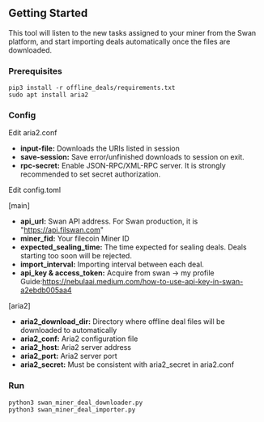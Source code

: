 ## Getting Started
This tool will listen to the new tasks assigned to your miner from the Swan platform, 
and start importing deals automatically once the files are downloaded.

### Prerequisites

    pip3 install -r offline_deals/requirements.txt 
    sudo apt install aria2

### Config

Edit aria2.conf
- **input-file:** Downloads the URIs listed in session
- **save-session:** Save error/unfinished downloads to session on exit.
- **rpc-secret:** Enable JSON-RPC/XML-RPC server. It is strongly recommended to set secret authorization.

Edit config.toml

[main]
- **api_url:** Swan API address. For Swan production, it is "https://api.filswan.com"
- **miner_fid:** Your filecoin Miner ID
- **expected_sealing_time:** The time expected for sealing deals. Deals starting too soon will be rejected.
- **import_interval:** Importing interval between each deal.
- **api_key & access_token:** Acquire from swan -> my profile Guide:https://nebulaai.medium.com/how-to-use-api-key-in-swan-a2ebdb005aa4

[aria2]
- **aria2_download_dir:** Directory where offline deal files will be downloaded to automatically
- **aria2_conf:** Aria2 configuration file
- **aria2_host:** Aria2 server address
- **aria2_port:** Aria2 server port
- **aria2_secret:** Must be consistent with aria2_secret in aria2.conf

### Run
    
    python3 swan_miner_deal_downloader.py
    python3 swan_miner_deal_importer.py
